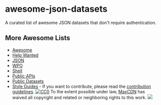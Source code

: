# awesome-json-datasets

A curated list of awesome JSON datasets that don't require authentication.

## More Awesome Lists

- [Awesome](https://github.com/sindresorhus/awesome)
- [Help Wanted](https://github.com/fullstackla/awesome-help-wanted)
- [JSON](https://github.com/burningtree/awesome-json)
- [WPO](https://github.com/davidsonfellipe/awesome-wpo)
- [Shell](https://github.com/alebcay/awesome-shell)
- [Public APIs](https://github.com/toddmotto/public-apis)
- [Public Datasets](https://github.com/caesar0301/awesome-public-datasets)
- [Style Guides](https://github.com/kciter/awesome-style-guide) - If you want to contribute, please read the [contribution guidelines](CONTRIBUTING.md). [![CC0](http://mirrors.creativecommons.org/presskit/buttons/88x31/svg/cc-zero.svg)](https://creativecommons.org/publicdomain/zero/1.0/) To the extent possible under law, [MaxCDN](https://www.maxcdn.com) has waived all copyright and related or neighboring rights to this work. <img src="https://static.scarf.sh/a.png?x-pxid=bb0fba6a-42e5-4544-9348-f91051d1aa4b" />

